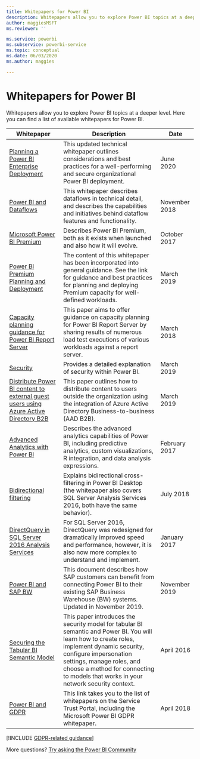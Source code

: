 ```yaml
---
title: Whitepapers for Power BI
description: Whitepapers allow you to explore Power BI topics at a deeper level.
author: maggiesMSFT
ms.reviewer: ''

ms.service: powerbi
ms.subservice: powerbi-service
ms.topic: conceptual
ms.date: 06/03/2020
ms.author: maggies

---
```

# Whitepapers for Power BI

Whitepapers allow you to explore Power BI topics at a deeper level. Here you can find a list of available whitepapers for Power BI.

| Whitepaper | Description | Date |
| --- | --- | --- |
| [Planning a Power BI Enterprise Deployment](https://aka.ms/PBIEnterpriseDeploymentWP) |This updated technical whitepaper outlines considerations and best practices for a well-performing and secure organizational Power BI deployment. | June 2020 |
| [Power BI and Dataflows](https://go.microsoft.com/fwlink/?linkid=2034388&clcid=0x409)| This whitepaper describes dataflows in technical detail, and describes the capabilities and initiatives behind dataflow features and functionality. | November 2018 |
| [Microsoft Power BI Premium](https://aka.ms/pbipremiumwhitepaper) |Describes Power BI Premium, both as it exists when launched and also how it will evolve. | October 2017 |
| [Power BI Premium Planning and Deployment](whitepaper-powerbi-premium-deployment.md)| The content of this whitepaper has been incorporated into general guidance. See the link for guidance and best practices for planning and deploying Premium capacity for well-defined workloads.| March 2019 |
| [Capacity planning guidance for Power BI Report Server](../report-server/capacity-planning.md) |This paper aims to offer guidance on capacity planning for Power BI Report Server by sharing results of numerous load test executions of various workloads against a report server. | March 2018 |
| [Security](../admin/service-admin-power-bi-security.md) |Provides a detailed explanation of security within Power BI. | March 2019 |
| [Distribute Power BI content to external guest users using Azure Active Directory B2B](../guidance/whitepaper-azure-b2b-power-bi.md)|This paper outlines how to distribute content to users outside the organization using the integration of Azure Active Directory Business-to-business (AAD B2B).| March 2019 |
| [Advanced Analytics with Power BI](https://info.microsoft.com/advanced-analytics-with-power-bi.html?Is=Website) |Describes the advanced analytics capabilities of Power BI, including predictive analytics, custom visualizations, R integration, and data analysis expressions. | February 2017 |
| [Bidirectional filtering](../transform-model/desktop-bidirectional-filtering.md) |Explains bidirectional cross-filtering in Power BI Desktop (the whitepaper also covers SQL Server Analysis Services 2016, both have the same behavior). | July 2018 |
| [DirectQuery in SQL Server 2016 Analysis Services](https://blogs.msdn.microsoft.com/analysisservices/2017/04/06/directquery-in-sql-server-2016-analysis-services-whitepaper/) |For SQL Server 2016, DirectQuery was redesigned for dramatically improved speed and performance, however, it is also now more complex to understand and implement. | January 2017 |
| [Power BI and SAP BW](https://aka.ms/powerbiandsapbw)| This document describes how SAP customers can benefit from connecting Power BI to their existing SAP Business Warehouse (BW) systems. Updated in November 2019.| November 2019 |
| [Securing the Tabular BI Semantic Model](https://download.microsoft.com/download/D/2/0/D20E1C5F-72EA-4505-9F26-FEF9550EFD44/Securing%20the%20Tabular%20BI%20Semantic%20Model.docx) |This paper introduces the security model for tabular BI semantic and Power BI. You will learn how to create roles, implement dynamic security, configure impersonation settings, manage roles, and choose a method for connecting to models that works in your network security context. | April 2016 |
| [Power BI and GDPR](https://aka.ms/power-bi-gdpr-whitepaper)| This link takes you to the list of whitepapers on the Service Trust Portal, including the Microsoft Power BI GDPR whitepaper. | April 2018 |

[!INCLUDE [GDPR-related guidance](../includes/gdpr-hybrid-note.md)]

More questions? [Try asking the Power BI Community](https://community.powerbi.com/)
